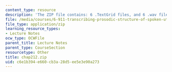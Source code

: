 ```yaml
---
content_type: resource
description: 'The ZIP file contains: 6 .TextGrid files, and 6 .wav files.'
file: /media/courses/6-911-transcribing-prosodic-structure-of-spoken-utterances-with-tobi-january-iap-2006/c6e1b394e660cb3a28d5ee5e3e90a273_chap212.zip
file_type: application/zip
learning_resource_types:
- Lecture Notes
ocw_type: OCWFile
parent_title: Lecture Notes
parent_type: CourseSection
resourcetype: Other
title: chap212.zip
uid: c6e1b394-e660-cb3a-28d5-ee5e3e90a273
---
```

